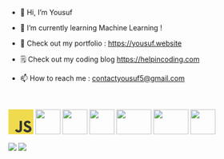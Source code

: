 - 👋 Hi, I’m Yousuf

- 🌱 I’m currently learning Machine Learning !

- 📁 Check out my portfolio : https://yousuf.website

- 🗒️ Check out my coding blog https://helpincoding.com

- 📫 How to reach me : contactyousuf5@gmail.com


<br/>
<br/>

<div>
  
<img align="top" src="https://raw.githubusercontent.com/github/explore/80688e429a7d4ef2fca1e82350fe8e3517d3494d/topics/javascript/javascript.png" width="50" height="50">

<img align="top" src="https://yousuf.website/static/media/php.ac20571d.svg" width="50" height="50">

<img align="top" src="https://yousuf.website/static/media/python.e6d7dc73.svg" width="50" height="50">

<img align="top" src="https://github.com/coherencez/tech-logos/raw/master/react.png" width="50" height="50">

<img align="top" src="https://github.com/coherencez/tech-logos/raw/master/nodejs.png" width="70" height="50">

<img align="top" src="https://github.com/coherencez/tech-logos/raw/master/express.png" width="70" height="50">

<img align="top" src="https://yousuf.website/static/media/laravel.742529fa.svg" width="50" height="50">
  
</div>

<br/>

<div>
<img align=top src="https://github-readme-stats.vercel.app/api/top-langs/?username=yousufnoor5&layout=compact&show_icons=true&title_color=ffffff&icon_color=34abeb&text_color=daf7dc&bg_color=151515"/>
<img align=top src="https://github-readme-stats.vercel.app/api?username=yousufnoor5&show_icons=true&title_color=ffffff&icon_color=34abeb&text_color=daf7dc&bg_color=151515"/>
</div>



<!---
yousufnoor5/yousufnoor5 is a ✨ special ✨ repository because its `README.md` (this file) appears on your GitHub profile.
You can click the Preview link to take a look at your changes.
--->
